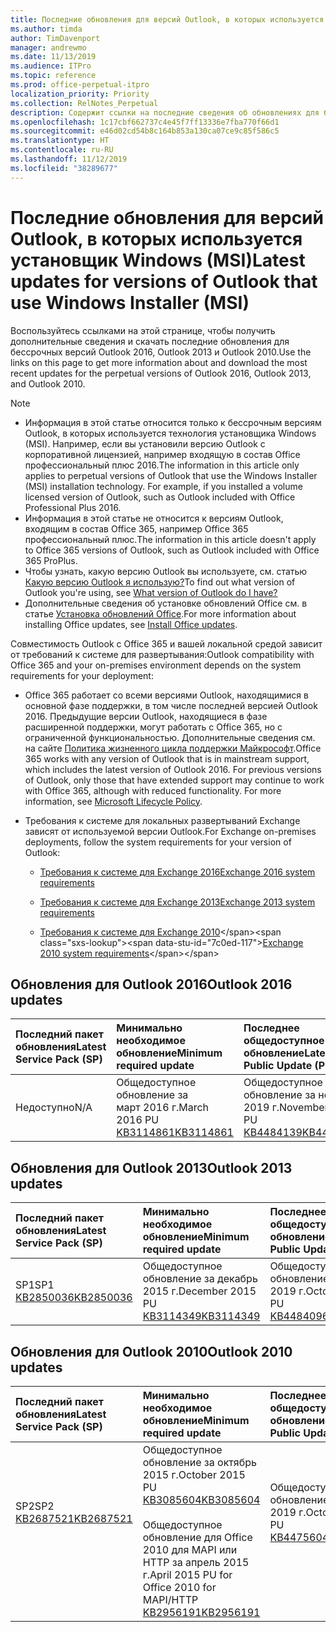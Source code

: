 ```yaml
---
title: Последние обновления для версий Outlook, в которых используется установщик Windows (MSI)
ms.author: timda
author: TimDavenport
manager: andrewmo
ms.date: 11/13/2019
ms.audience: ITPro
ms.topic: reference
ms.prod: office-perpetual-itpro
localization_priority: Priority
ms.collection: RelNotes_Perpetual
description: Содержит ссылки на последние сведения об обновлениях для бессрочных версий Outlook 2016, Outlook 2013 и Outlook 2010 для ИТ-специалистов
ms.openlocfilehash: 1c17cbf662737c4e45f7ff13336e7fba770f66d1
ms.sourcegitcommit: e46d02cd54b8c164b853a130ca07ce9c85f586c5
ms.translationtype: HT
ms.contentlocale: ru-RU
ms.lasthandoff: 11/12/2019
ms.locfileid: "38289677"
---
```

# <a name="latest-updates-for-versions-of-outlook-that-use-windows-installer-msi"></a><span data-ttu-id="7c0ed-103">Последние обновления для версий Outlook, в которых используется установщик Windows (MSI)</span><span class="sxs-lookup"><span data-stu-id="7c0ed-103">Latest updates for versions of Outlook that use Windows Installer (MSI)</span></span>

<span data-ttu-id="7c0ed-104">Воспользуйтесь ссылками на этой странице, чтобы получить дополнительные сведения и скачать последние обновления для бессрочных версий Outlook 2016, Outlook 2013 и Outlook 2010.</span><span class="sxs-lookup"><span data-stu-id="7c0ed-104">Use the links on this page to get more information about and download the most recent updates for the perpetual versions of Outlook 2016, Outlook 2013, and Outlook 2010.</span></span>
  
> [!NOTE]
> - <span data-ttu-id="7c0ed-p101">Информация в этой статье относится только к бессрочным версиям Outlook, в которых используется технология установщика Windows (MSI). Например, если вы установили версию Outlook с корпоративной лицензией, например входящую в состав Office профессиональный плюс 2016.</span><span class="sxs-lookup"><span data-stu-id="7c0ed-p101">The information in this article only applies to perpetual versions of Outlook that use the Windows Installer (MSI) installation technology. For example, if you installed a volume licensed version of Outlook, such as Outlook included with Office Professional Plus 2016.</span></span>
> - <span data-ttu-id="7c0ed-107">Информация в этой статье не относится к версиям Outlook, входящим в состав Office 365, например Office 365 профессиональный плюс.</span><span class="sxs-lookup"><span data-stu-id="7c0ed-107">The information in this article doesn't apply to Office 365 versions of Outlook, such as Outlook included with Office 365 ProPlus.</span></span>
> - <span data-ttu-id="7c0ed-108">Чтобы узнать, какую версию Outlook вы используете, см. статью [Какую версию Outlook я использую?](https://support.office.com/article/b3a9568c-edb5-42b9-9825-d48d82b2257c)</span><span class="sxs-lookup"><span data-stu-id="7c0ed-108">To find out what version of Outlook you're using, see [What version of Outlook do I have?](https://support.office.com/article/b3a9568c-edb5-42b9-9825-d48d82b2257c)</span></span>
> - <span data-ttu-id="7c0ed-109">Дополнительные сведения об установке обновлений Office см. в статье [Установка обновлений Office](https://support.office.com/article/2ab296f3-7f03-43a2-8e50-46de917611c5).</span><span class="sxs-lookup"><span data-stu-id="7c0ed-109">For more information about installing Office updates, see [Install Office updates](https://support.office.com/article/2ab296f3-7f03-43a2-8e50-46de917611c5).</span></span> 
  
<span data-ttu-id="7c0ed-110">Совместимость Outlook с Office 365 и вашей локальной средой зависит от требований к системе для развертывания:</span><span class="sxs-lookup"><span data-stu-id="7c0ed-110">Outlook compatibility with Office 365 and your on-premises environment depends on the system requirements for your deployment:</span></span>
  
- <span data-ttu-id="7c0ed-p102">Office 365 работает со всеми версиями Outlook, находящимися в основной фазе поддержки, в том числе последней версией Outlook 2016. Предыдущие версии Outlook, находящиеся в фазе расширенной поддержки, могут работать с Office 365, но с ограниченной функциональностью. Дополнительные сведения см. на сайте [Политика жизненного цикла поддержки Майкрософт](https://support.microsoft.com/lifecycle).</span><span class="sxs-lookup"><span data-stu-id="7c0ed-p102">Office 365 works with any version of Outlook that is in mainstream support, which includes the latest version of Outlook 2016. For previous versions of Outlook, only those that have extended support may continue to work with Office 365, although with reduced functionality. For more information, see [Microsoft Lifecycle Policy](https://support.microsoft.com/lifecycle).</span></span>
    
- <span data-ttu-id="7c0ed-114">Требования к системе для локальных развертываний Exchange зависят от используемой версии Outlook.</span><span class="sxs-lookup"><span data-stu-id="7c0ed-114">For Exchange on-premises deployments, follow the system requirements for your version of Outlook:</span></span>
    
  - [<span data-ttu-id="7c0ed-115">Требования к системе для Exchange 2016</span><span class="sxs-lookup"><span data-stu-id="7c0ed-115">Exchange 2016 system requirements</span></span>](https://docs.microsoft.com/Exchange/plan-and-deploy/system-requirements)
    
  - [<span data-ttu-id="7c0ed-116">Требования к системе для Exchange 2013</span><span class="sxs-lookup"><span data-stu-id="7c0ed-116">Exchange 2013 system requirements</span></span>](https://docs.microsoft.com/exchange/exchange-2013-system-requirements-exchange-2013-help)
    
  - <span data-ttu-id="7c0ed-117">[Требования к системе для Exchange 2010](https://docs.microsoft.com/previous-versions/office/exchange-server-2010/aa996719(v=exchg.141))</span><span class="sxs-lookup"><span data-stu-id="7c0ed-117">[Exchange 2010 system requirements](https://docs.microsoft.com/previous-versions/office/exchange-server-2010/aa996719(v=exchg.141))</span></span>

   
## <a name="outlook-2016-updates"></a><span data-ttu-id="7c0ed-118">Обновления для Outlook 2016</span><span class="sxs-lookup"><span data-stu-id="7c0ed-118">Outlook 2016 updates</span></span>

|<span data-ttu-id="7c0ed-119">**Последний пакет обновления**</span><span class="sxs-lookup"><span data-stu-id="7c0ed-119">**Latest Service Pack (SP)**</span></span>|<span data-ttu-id="7c0ed-120">**Минимально необходимое обновление**</span><span class="sxs-lookup"><span data-stu-id="7c0ed-120">**Minimum required update**</span></span>|<span data-ttu-id="7c0ed-121">**Последнее общедоступное обновление**</span><span class="sxs-lookup"><span data-stu-id="7c0ed-121">**Latest Public Update (PU)**</span></span>|
|:-----|:-----|:-----|
|<span data-ttu-id="7c0ed-122">Недоступно</span><span class="sxs-lookup"><span data-stu-id="7c0ed-122">N/A</span></span>  <br/> |<span data-ttu-id="7c0ed-123">Общедоступное обновление за март 2016 г.</span><span class="sxs-lookup"><span data-stu-id="7c0ed-123">March 2016 PU</span></span> <br/>[<span data-ttu-id="7c0ed-124">KB3114861</span><span class="sxs-lookup"><span data-stu-id="7c0ed-124">KB3114861</span></span>](https://support.microsoft.com/help/3114861) <br/> |<span data-ttu-id="7c0ed-125">Общедоступное обновление за ноябрь 2019 г.</span><span class="sxs-lookup"><span data-stu-id="7c0ed-125">November 2019 PU</span></span> <br/>[<span data-ttu-id="7c0ed-126">KB4484139</span><span class="sxs-lookup"><span data-stu-id="7c0ed-126">KB4484139</span></span>](https://support.microsoft.com/help/4484139) 

## <a name="outlook-2013-updates"></a><span data-ttu-id="7c0ed-127">Обновления для Outlook 2013</span><span class="sxs-lookup"><span data-stu-id="7c0ed-127">Outlook 2013 updates</span></span>

|<span data-ttu-id="7c0ed-128">**Последний пакет обновления**</span><span class="sxs-lookup"><span data-stu-id="7c0ed-128">**Latest Service Pack (SP)**</span></span>|<span data-ttu-id="7c0ed-129">**Минимально необходимое обновление**</span><span class="sxs-lookup"><span data-stu-id="7c0ed-129">**Minimum required update**</span></span>|<span data-ttu-id="7c0ed-130">**Последнее общедоступное обновление**</span><span class="sxs-lookup"><span data-stu-id="7c0ed-130">**Latest Public Update (PU)**</span></span>|
|:-----|:-----|:-----|
|<span data-ttu-id="7c0ed-131">SP1</span><span class="sxs-lookup"><span data-stu-id="7c0ed-131">SP1</span></span>  <br/>[<span data-ttu-id="7c0ed-132">KB2850036</span><span class="sxs-lookup"><span data-stu-id="7c0ed-132">KB2850036</span></span>](https://go.microsoft.com/fwlink/p/?LinkId=512538) <br/> |<span data-ttu-id="7c0ed-133">Общедоступное обновление за декабрь 2015 г.</span><span class="sxs-lookup"><span data-stu-id="7c0ed-133">December 2015 PU</span></span> <br/>[<span data-ttu-id="7c0ed-134">KB3114349</span><span class="sxs-lookup"><span data-stu-id="7c0ed-134">KB3114349</span></span>](https://support.microsoft.com/kb/3114349) <br/> |<span data-ttu-id="7c0ed-135">Общедоступное обновление за октябрь 2019 г.</span><span class="sxs-lookup"><span data-stu-id="7c0ed-135">October 2019 PU</span></span> <br/>[<span data-ttu-id="7c0ed-136">KB4484096</span><span class="sxs-lookup"><span data-stu-id="7c0ed-136">KB4484096</span></span>](https://support.microsoft.com/help/4484096)  |
   
## <a name="outlook-2010-updates"></a><span data-ttu-id="7c0ed-137">Обновления для Outlook 2010</span><span class="sxs-lookup"><span data-stu-id="7c0ed-137">Outlook 2010 updates</span></span>

|<span data-ttu-id="7c0ed-138">**Последний пакет обновления**</span><span class="sxs-lookup"><span data-stu-id="7c0ed-138">**Latest Service Pack (SP)**</span></span>|<span data-ttu-id="7c0ed-139">**Минимально необходимое обновление**</span><span class="sxs-lookup"><span data-stu-id="7c0ed-139">**Minimum required update**</span></span>|<span data-ttu-id="7c0ed-140">**Последнее общедоступное обновление**</span><span class="sxs-lookup"><span data-stu-id="7c0ed-140">**Latest Public Update (PU)**</span></span>|
|:-----|:-----|:-----|
|<span data-ttu-id="7c0ed-141">SP2</span><span class="sxs-lookup"><span data-stu-id="7c0ed-141">SP2</span></span> <br/>[<span data-ttu-id="7c0ed-142">KB2687521</span><span class="sxs-lookup"><span data-stu-id="7c0ed-142">KB2687521</span></span>](https://go.microsoft.com/fwlink/p/?LinkId=512542) <br><br><br><br/> |<span data-ttu-id="7c0ed-143">Общедоступное обновление за октябрь 2015 г.</span><span class="sxs-lookup"><span data-stu-id="7c0ed-143">October 2015 PU</span></span> <br/> [<span data-ttu-id="7c0ed-144">KB3085604</span><span class="sxs-lookup"><span data-stu-id="7c0ed-144">KB3085604</span></span>](https://support.microsoft.com/kb/3085604) <br/><br/>  <span data-ttu-id="7c0ed-145">Общедоступное обновление для Office 2010 для MAPI или HTTP за апрель 2015 г.</span><span class="sxs-lookup"><span data-stu-id="7c0ed-145">April 2015 PU for Office 2010 for MAPI/HTTP</span></span> <br/> [<span data-ttu-id="7c0ed-146">KB2956191</span><span class="sxs-lookup"><span data-stu-id="7c0ed-146">KB2956191</span></span>](https://support.microsoft.com/ru-RU/help/2956191/april-14-2015-update-for-office-2010-kb2956191) <br/> |<span data-ttu-id="7c0ed-147">Общедоступное обновление за октябрь 2019 г.</span><span class="sxs-lookup"><span data-stu-id="7c0ed-147">October 2019 PU</span></span> <br/>[<span data-ttu-id="7c0ed-148">KB4475604</span><span class="sxs-lookup"><span data-stu-id="7c0ed-148">KB4475604</span></span>](https://support.microsoft.com/help/4475604) <br><br><br><br/>|
   

